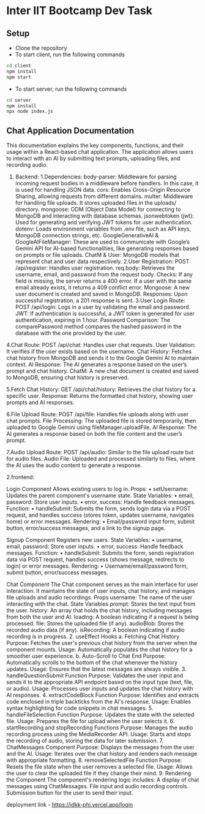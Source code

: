 # Inter IIT Bootcamp Dev Task

## Setup
- Clone the repository
- To start client, run the following commands
```bash
cd client
npm install
npm start
```
- To start server, run the following commands
```bash
cd server
npm install
npx node index.js
```





## Chat Application Documentation
This documentation explains the key components, functions, and their usage within a React-based chat application. The application allows users to interact with an AI by submitting text prompts, uploading files, and recording audio.

1. Backend:
1.Dependencies:
body-parser: Middleware for parsing incoming request bodies in a middleware before handlers. In this case, it is used for handling JSON data.
cors: Enables Cross-Origin Resource Sharing, allowing requests from different domains.
multer: Middleware for handling file uploads. It stores uploaded files in the uploads/ directory.
mongoose: ODM (Object Data Model) for connecting to MongoDB and interacting with database schemas.
jsonwebtoken (jwt): Used for generating and verifying JWT tokens for user authentication.
dotenv: Loads environment variables from .env file, such as API keys, MongoDB connection strings, etc.
GoogleGenerativeAI & GoogleAIFileManager: These are used to communicate with Google’s Gemini API for AI-based functionalities, like generating responses based on prompts or file uploads.
ChatM & User: MongoDB models that represent chat and user data respectively.
2.User Registration:
POST /api/register: Handles user registration.
req.body: Retrieves the username, email, and password from the request body.
Checks: If any field is missing, the server returns a 400 error. If a user with the same email already exists, it returns a 409 conflict error.
Mongoose: A new user document is created and saved in MongoDB.
Responses: Upon successful registration, a 201 response is sent.
3.User Login Route:
POST /api/login: Logs in a user by validating the email and password.
JWT: If authentication is successful, a JWT token is generated for user authentication, expiring in 1 hour.
Password Comparison: The comparePassword method compares the hashed password in the database with the one provided by the user.

4.Chat Route:
POST /api/chat: Handles user chat requests.
User Validation: It verifies if the user exists based on the username.
Chat History: Fetches chat history from MongoDB and sends it to the Google Gemini AI to maintain context.
AI Response: The AI generates a response based on the user’s prompt and chat history.
ChatM: A new chat document is created and saved to MongoDB, ensuring chat history is preserved.

5.Fetch Chat History:
GET /api/chat/history: Retrieves the chat history for a specific user.
Response: Returns the formatted chat history, showing user prompts and AI responses.

6.File Upload Route:
POST /api/file: Handles file uploads along with user chat prompts.
File Processing: The uploaded file is stored temporarily, then uploaded to Google Gemini using fileManager.uploadFile.
AI Response: The AI generates a response based on both the file content and the user’s prompt.

7.Audio Upload Route:
POST /api/audio: Similar to the file upload route but for audio files.
Audio File: Uploaded and processed similarly to files, where the AI uses the audio content to generate a response.

2.frontend:

Login Component
Allows existing users to log in.
Props:
•	setUsername: Updates the parent component's username state.
State Variables:
•	email, password: Store user inputs.
•	error, success: Handle feedback messages.
Function:
•	handleSubmit: Submits the form, sends login data via a POST request, and handles success (stores token, updates username, navigates home) or error messages.
Rendering:
•	Email/password input form, submit button, error/success messages, and a link to the signup page.

Signup Component
Registers new users.
State Variables:
•	username, email, password: Store user inputs.
•	error, success: Handle feedback messages.
Function:
•	handleSubmit: Submits the form, sends registration data via POST request, handles success (shows message, redirects to login) or error messages.
Rendering:
•	Username/email/password form, submit button, error/success messages.

Chat Component
The Chat component serves as the main interface for user interaction. It maintains the state of user inputs, chat history, and manages file uploads and audio recordings.
Props
username: The name of the user interacting with the chat.
State Variables
prompt: Stores the text input from the user.
history: An array that holds the chat history, including messages from both the user and AI.
loading: A boolean indicating if a request is being processed.
file: Stores the uploaded file (if any).
audioBlob: Stores the recorded audio data (if any).
isRecording: A boolean indicating if audio recording is in progress.
2. useEffect Hooks
a. Fetching Chat History
Purpose: Fetches the user's previous chat history from the server when the component mounts.
Usage: Automatically populates the chat history for a smoother user experience.
b. Auto-Scroll to Chat End
Purpose: Automatically scrolls to the bottom of the chat whenever the history updates.
Usage: Ensures that the latest messages are always visible.
3. handleQuestionSubmit Function
Purpose: Validates the user input and sends it to the appropriate API endpoint based on the input type (text, file, or audio).
Usage: Processes user inputs and updates the chat history with AI responses.
4. extractCodeBlock Function
Purpose: Identifies and extracts code enclosed in triple backticks from the AI's response.
Usage: Enables syntax highlighting for code snippets in chat messages.
5. handleFileSelection Function
Purpose: Updates the state with the selected file.
Usage: Prepares the file for upload when the user selects it.
6. startRecording and stopRecording Functions
Purpose: Manages the audio recording process using the MediaRecorder API.
Usage: Starts and stops the recording of audio, storing the data for later submission.
7. ChatMessages Component
Purpose: Displays the messages from the user and the AI.
Usage: Iterates over the chat history and renders each message with appropriate formatting.
8. removeSelectedFile Function
Purpose: Resets the file state when the user removes a selected file.
Usage: Allows the user to clear the uploaded file if they change their mind.
9. Rendering the Component
The component's rendering logic includes:
A display of chat messages using ChatMessages.
File input and audio recording controls.
Submission button for the user to send their input.



deployment link -
https://idkk-phi.vercel.app/login

